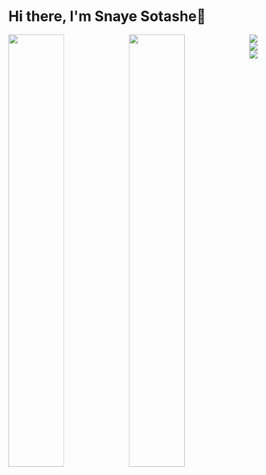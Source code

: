 # Hi there, I'm Snaye Sotashe👋




<img align="left" width="47%" src ="https://github-readme-stats.vercel.app/api?username=SOTASHE&show_icons=true&theme=radical&count_private=true" />

<img align="left" width="47%" src ="https://github-readme-stats.vercel.app/api/top-langs/?username=SOTASHE&layout=compact"  />



<img align="left" src ="https://img.shields.io/badge/javascript-%23323330.svg?style=for-the-badge&logo=javascript&logoColor=%23F7DF1E" />


<img align="left" src ="https://img.shields.io/badge/python-3670A0?style=for-the-badge&logo=python&logoColor=ffdd54" />





<img align="left" src ="https://img.shields.io/badge/-GraphQL-E10098?style=for-the-badge&logo=graphql&logoColor=white" />
















<!--
**SOTASHE/SOTASHE** is a ✨ _special_ ✨ repository because its `README.md` (this file) appears on your GitHub profile.

Here are some ideas to get you started:

- 🔭 I’m currently working on ...
- 🌱 I’m currently learning ...
- 👯 I’m looking to collaborate on ...
- 🤔 I’m looking for help with ...
- 💬 Ask me about ...
- 📫 How to reach me: ...
- 😄 Pronouns: ...
- ⚡ Fun fact: ...
-->
